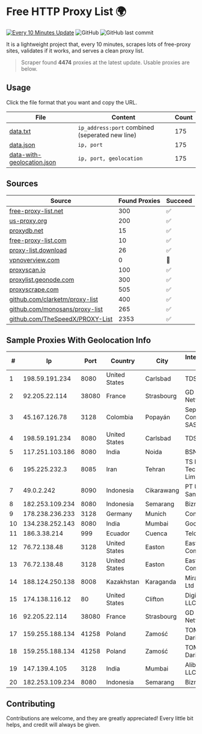 
# Free HTTP Proxy List 🌍

[![Every 10 Minutes Update](https://github.com/mertguvencli/http-proxy-list/actions/workflows/main.yml/badge.svg?branch=main)](https://github.com/mertguvencli/http-proxy-list/actions/workflows/main.yml)
![GitHub](https://img.shields.io/github/license/mertguvencli/http-proxy-list)
![GitHub last commit](https://img.shields.io/github/last-commit/mertguvencli/http-proxy-list)

It is a lightweight project that, every 10 minutes, scrapes lots of free-proxy sites, validates if it works, and serves a clean proxy list.


> Scraper found **4474** proxies at the latest update. Usable proxies are below.

## Usage

Click the file format that you want and copy the URL.


|File|Content|Count|
|----|-------|-----|
|[data.txt](https://raw.githubusercontent.com/mertguvencli/http-proxy-list/main/proxy-list/data.txt)|`ip_address:port` combined (seperated new line)|175|
|[data.json](https://raw.githubusercontent.com/mertguvencli/http-proxy-list/main/proxy-list/data.json)|`ip, port`|175|
|[data-with-geolocation.json](https://raw.githubusercontent.com/mertguvencli/http-proxy-list/main/proxy-list/data-with-geolocation.json)|`ip, port, geolocation`|175|

## Sources

|Source|Found Proxies|Succeed|
|------|-------------|-------|
|[free-proxy-list.net](https://free-proxy-list.net)|300|✅|
|[us-proxy.org](https://www.us-proxy.org)|200|✅|
|[proxydb.net](http://proxydb.net)|15|✅|
|[free-proxy-list.com](https://free-proxy-list.com/?page=&port=&type%5B%5D=http&type%5B%5D=https&up_time=0&search=Search)|10|✅|
|[proxy-list.download](https://www.proxy-list.download/HTTP)|26|✅|
|[vpnoverview.com](https://vpnoverview.com/privacy/anonymous-browsing/free-proxy-servers)|0|🚫|
|[proxyscan.io](https://www.proxyscan.io)|100|✅|
|[proxylist.geonode.com](https://proxylist.geonode.com/api/proxy-list?limit=300&page=1&sort_by=lastChecked&sort_type=desc&protocols=http,https)|300|✅|
|[proxyscrape.com](https://api.proxyscrape.com/v2/?request=displayproxies&protocol=http&timeout=10000&country=all&ssl=all&anonymity=all)|505|✅|
|[github.com/clarketm/proxy-list](https://raw.githubusercontent.com/clarketm/proxy-list/master/proxy-list-raw.txt)|400|✅|
|[github.com/monosans/proxy-list](https://raw.githubusercontent.com/monosans/proxy-list/main/proxies/http.txt)|265|✅|
|[github.com/TheSpeedX/PROXY-List](https://raw.githubusercontent.com/TheSpeedX/PROXY-List/master/http.txt)|2353|✅|


## Sample Proxies With Geolocation Info

|#|Ip|Port|Country|City|Internet Service Provider|
|-|--|----|-------|----|-------------------------|
|1|198.59.191.234|8080|United States|Carlsbad|TDS TELECOM|
|2|92.205.22.114|38080|France|Strasbourg|GD MASS Network|
|3|45.167.126.78|3128|Colombia|Popayán|Sepcom Comunicaciones SAS|
|4|198.59.191.234|8080|United States|Carlsbad|TDS TELECOM|
|5|117.251.103.186|8080|India|Noida|BSNL Internet|
|6|195.225.232.3|8085|Iran|Tehran|TS Information Technology Limited|
|7|49.0.2.242|8090|Indonesia|Cikarawang|PT Usaha Adi Sanggoro|
|8|182.253.109.234|8080|Indonesia|Semarang|Biznet Metronet|
|9|178.238.236.233|3128|Germany|Munich|Contabo GmbH|
|10|134.238.252.143|8080|India|Mumbai|Google LLC|
|11|186.3.38.214|999|Ecuador|Cuenca|Telconet S.A|
|12|76.72.138.48|3128|United States|Easton|Easton Utilities Commission|
|13|76.72.138.48|3128|United States|Easton|Easton Utilities Commission|
|14|188.124.250.138|8008|Kazakhstan|Karaganda|Miranda-Media Ltd|
|15|174.138.116.12|80|United States|Clifton|DigitalOcean, LLC|
|16|92.205.22.114|38080|France|Strasbourg|GD MASS Network|
|17|159.255.188.134|41258|Poland|Zamość|TOM-NET s.c. Dariusz Koper|
|18|159.255.188.134|41258|Poland|Zamość|TOM-NET s.c. Dariusz Koper|
|19|147.139.4.105|3128|India|Mumbai|Alibaba.com LLC|
|20|182.253.109.234|8080|Indonesia|Semarang|Biznet Metronet|



## Contributing

Contributions are welcome, and they are greatly appreciated! Every
little bit helps, and credit will always be given.

